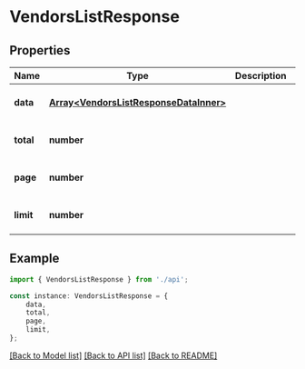 # VendorsListResponse


## Properties

Name | Type | Description | Notes
------------ | ------------- | ------------- | -------------
**data** | [**Array&lt;VendorsListResponseDataInner&gt;**](VendorsListResponseDataInner.md) |  | [optional] [default to undefined]
**total** | **number** |  | [optional] [default to undefined]
**page** | **number** |  | [optional] [default to undefined]
**limit** | **number** |  | [optional] [default to undefined]

## Example

```typescript
import { VendorsListResponse } from './api';

const instance: VendorsListResponse = {
    data,
    total,
    page,
    limit,
};
```

[[Back to Model list]](../README.md#documentation-for-models) [[Back to API list]](../README.md#documentation-for-api-endpoints) [[Back to README]](../README.md)
